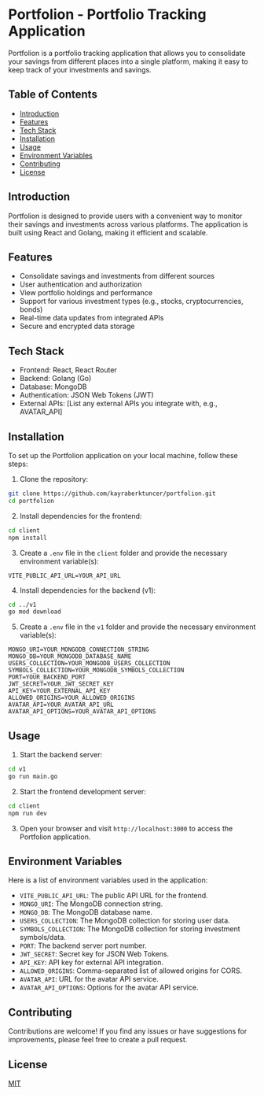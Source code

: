 # Portfolion - Portfolio Tracking Application

Portfolion is a portfolio tracking application that allows you to consolidate your savings from different places into a single platform, making it easy to keep track of your investments and savings.

## Table of Contents
- [Introduction](#introduction)
- [Features](#features)
- [Tech Stack](#tech-stack)
- [Installation](#installation)
- [Usage](#usage)
- [Environment Variables](#environment-variables)
- [Contributing](#contributing)
- [License](#license)

## Introduction

Portfolion is designed to provide users with a convenient way to monitor their savings and investments across various platforms. The application is built using React and Golang, making it efficient and scalable.

## Features

- Consolidate savings and investments from different sources
- User authentication and authorization
- View portfolio holdings and performance
- Support for various investment types (e.g., stocks, cryptocurrencies, bonds)
- Real-time data updates from integrated APIs
- Secure and encrypted data storage

## Tech Stack

- Frontend: React, React Router
- Backend: Golang (Go)
- Database: MongoDB
- Authentication: JSON Web Tokens (JWT)
- External APIs: [List any external APIs you integrate with, e.g., AVATAR_API]

## Installation

To set up the Portfolion application on your local machine, follow these steps:

1. Clone the repository:

```bash
git clone https://github.com/kayraberktuncer/portfolion.git
cd portfolion
```

2. Install dependencies for the frontend:

```bash
cd client
npm install
```

3. Create a `.env` file in the `client` folder and provide the necessary environment variable(s):

```env
VITE_PUBLIC_API_URL=YOUR_API_URL
```

4. Install dependencies for the backend (v1):

```bash
cd ../v1
go mod download
```

5. Create a `.env` file in the `v1` folder and provide the necessary environment variable(s):

```env
MONGO_URI=YOUR_MONGODB_CONNECTION_STRING
MONGO_DB=YOUR_MONGODB_DATABASE_NAME
USERS_COLLECTION=YOUR_MONGODB_USERS_COLLECTION
SYMBOLS_COLLECTION=YOUR_MONGODB_SYMBOLS_COLLECTION
PORT=YOUR_BACKEND_PORT
JWT_SECRET=YOUR_JWT_SECRET_KEY
API_KEY=YOUR_EXTERNAL_API_KEY
ALLOWED_ORIGINS=YOUR_ALLOWED_ORIGINS
AVATAR_API=YOUR_AVATAR_API_URL
AVATAR_API_OPTIONS=YOUR_AVATAR_API_OPTIONS
```

## Usage

1. Start the backend server:

```bash
cd v1
go run main.go
```

2. Start the frontend development server:

```bash
cd client
npm run dev
```

3. Open your browser and visit `http://localhost:3000` to access the Portfolion application.

## Environment Variables

Here is a list of environment variables used in the application:

- `VITE_PUBLIC_API_URL`: The public API URL for the frontend.
- `MONGO_URI`: The MongoDB connection string.
- `MONGO_DB`: The MongoDB database name.
- `USERS_COLLECTION`: The MongoDB collection for storing user data.
- `SYMBOLS_COLLECTION`: The MongoDB collection for storing investment symbols/data.
- `PORT`: The backend server port number.
- `JWT_SECRET`: Secret key for JSON Web Tokens.
- `API_KEY`: API key for external API integration.
- `ALLOWED_ORIGINS`: Comma-separated list of allowed origins for CORS.
- `AVATAR_API`: URL for the avatar API service.
- `AVATAR_API_OPTIONS`: Options for the avatar API service.

## Contributing

Contributions are welcome! If you find any issues or have suggestions for improvements, please feel free to create a pull request.

## License

[MIT](LICENSE)
